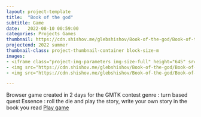 ```yaml
---
layout: project-template
title:  "Book of the god"
subtitle: Game
date:   2022-08-10 00:59:00
categories: Projects Games
thumbnail: https://cdn.shishov.me/glebshishov/Book-of-the-god/Book-of-the-god-thumbnail.webp
projectend: 2022 summer
thumbnail-class: project-thumbnail-container block-size-m
images:
- <iframe class="project-img-parameters img-size-full" height="645" src="https://www.youtube.com/embed/AQgFyHdYwuc" title="Book of the God gameplay (GMTK)" frameborder="0" allow="accelerometer; autoplay; clipboard-write; encrypted-media; gyroscope; picture-in-picture" allowfullscreen></iframe>
- <img src="https://cdn.shishov.me/glebshishov/Book-of-the-god/Book-of-the-god-1.webp" class="project-img-parameters img-size-full" alt="Book-of-the-god-1">
- <img src="https://cdn.shishov.me/glebshishov/Book-of-the-god/Book-of-the-god-2.webp" class="project-img-parameters img-size-full" alt="Book-of-the-god-2">

---
```

Browser game created in 2 days for the GMTK contest
genre : turn based quest
Essence : roll the die and play the story, write your own story in the book you read
<a href="https://shide.itch.io/book-of-the-god" target="_blank">Play game</a>


